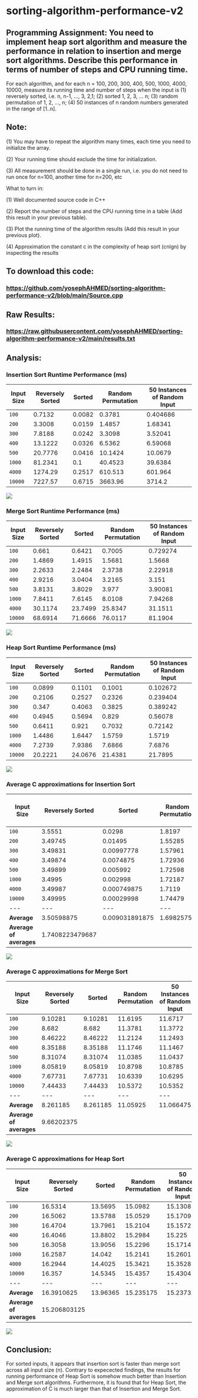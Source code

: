 # sorting-algorithm-performance-v2
## Programming Assignment: You need to implement heap sort algorithm and measure the performance in relation to insertion and merge sort algorithms. Describe this performance in terms of number of steps and CPU running time.

For each algorithm, and for each n = 100, 200, 300, 400, 500, 1000, 4000, 10000, measure its running time and number of steps when the input is (1) reversely sorted, i.e. n, n-1, …, 3, 2,1; (2) sorted 1, 2, 3, … n; (3) random permutation of 1, 2, …, n; (4) 50 instances of n random numbers generated in the range of [1..n].

## Note:

(1) You may have to repeat the algorithm many times, each time you need to initialize the array.

(2) Your running time should exclude the time for initialization. 

(3) All measurement should be done in a single run, i.e. you do not need to run once for n=100, another time for n=200, etc

 

What to turn in:

(1) Well documented source code in C++

(2) Report the number of steps and the CPU running time in a table (Add this result in your previous table).

(3) Plot the running time of the algorithm results (Add this result in your previous plot).

(4) Approximation the constant c in the complexity of heap sort (cnlgn) by inspecting the results

## To download this code:
### https://github.com/yosephAHMED/sorting-algorithm-performance-v2/blob/main/Source.cpp

## Raw Results:
### https://raw.githubusercontent.com/yosephAHMED/sorting-algorithm-performance-v2/main/results.txt

## Analysis:
### Insertion Sort Runtime Performance (ms)
| Input Size | Reversely Sorted | Sorted | Random Permutation | 50 Instances of Random Input |
| --- | --- | --- | --- | --- |
| `100` | 0.7132  | 0.0082 | 0.3781 | 0.404686 |
| `200` | 3.3008 | 0.0159 | 1.4857 | 1.68341 |
| `300` | 7.8188 | 0.0242 | 3.3098 | 3.52041 |
| `400` | 13.1222 | 0.0326 | 6.5362 | 6.59068 |
| `500` | 20.7776 | 0.0416 | 10.1424 | 10.0679 |
| `1000` | 81.2341 | 0.1 | 40.4523 | 39.6384 |
| `4000` | 1274.29 | 0.2517 | 610.513 | 601.964 |
| `10000` | 7227.57 | 0.6715 | 3663.96 | 3714.2 |

<a href="https://gist.githubusercontent.com/yosephAHMED/1b64610bd5942dd886dced5bd19853a0/raw/8b7fa99ec8ff80e458ce7f77da55db0f12092a00/Insertion_Sort_Performance.svg">
  <img src="https://gist.githubusercontent.com/yosephAHMED/1b64610bd5942dd886dced5bd19853a0/raw/8b7fa99ec8ff80e458ce7f77da55db0f12092a00/Insertion_Sort_Performance.svg">
</a>

### Merge Sort Runtime Performance (ms)
| Input Size | Reversely Sorted | Sorted | Random Permutation | 50 Instances of Random Input |
| --- | --- | --- | --- | --- |
| `100` | 0.661  | 0.6421 | 0.7005 | 0.729274 |
| `200` | 1.4869 | 1.4915 | 1.5681 | 1.5668 |
| `300` | 2.2633 | 2.2484 | 2.3738 | 2.22918 |
| `400` | 2.9216 | 3.0404 | 3.2165 | 3.151 |
| `500` | 3.8131 | 3.8029 | 3.977 | 3.90081 |
| `1000` | 7.8411 | 7.6145 | 8.0108 | 7.94268 |
| `4000` | 30.1174 | 23.7499 | 25.8347 | 31.1511 |
| `10000` | 68.6914 | 71.6666 | 76.0117 | 81.1904 |

<a href="https://gist.githubusercontent.com/yosephAHMED/a027ccf406a2a72c2e07672fb7a28a75/raw/d8df8aeb8229a9fd98df50d0348b74fcfb2162a2/Merge_Sort_Performance.svg">
  <img src="https://gist.githubusercontent.com/yosephAHMED/a027ccf406a2a72c2e07672fb7a28a75/raw/d8df8aeb8229a9fd98df50d0348b74fcfb2162a2/Merge_Sort_Performance.svg">
</a>

### Heap Sort Runtime Performance (ms)
| Input Size | Reversely Sorted | Sorted | Random Permutation | 50 Instances of Random Input |
| --- | --- | --- | --- | --- |
| `100` | 0.0899  | 0.1101 | 0.1001 | 0.102672 |
| `200` | 0.2106 | 0.2527 | 0.2326 | 0.239404 |
| `300` | 0.347 | 0.4063 | 0.3825 | 0.389242 |
| `400` | 0.4945 | 0.5694 | 0.829 | 0.56078 |
| `500` | 0.6411 | 0.921 | 0.7032 | 0.72142 |
| `1000` | 1.4486 | 1.6447 | 1.5759 | 1.5719 |
| `4000` | 7.2739 | 7.9386 | 7.6866 | 7.6876 |
| `10000` | 20.2221 | 24.0676 | 21.4381 | 21.7895 |

<a href="https://gist.githubusercontent.com/yosephAHMED/519c2aefda863e67ba4f5cd2defbdb3e/raw/0aa554bc97d25f66d56a9fc5bf004e7c59d8b009/HeapSort.svg">
  <img src="https://gist.githubusercontent.com/yosephAHMED/519c2aefda863e67ba4f5cd2defbdb3e/raw/0aa554bc97d25f66d56a9fc5bf004e7c59d8b009/HeapSort.svg">
</a>

### Average C approximations for Insertion Sort
| Input Size | Reversely Sorted | Sorted | Random Permutation | 50 Instances of Random Input |
| --- | --- | --- | --- | --- |
| `100` | 3.5551 | 0.0298 | 1.8197 | 1.739 |
| `200` | 3.49745 | 0.01495 | 1.55285 | 1.75162 |
| `300` | 3.49831 | 0.00997778 | 1.57961 | 1.75683 |
| `400` | 3.49874 | 0.0074875 | 1.72936 | 1.74756 |
| `500` | 3.49899 | 0.005992 | 1.72598 | 1.75616 |
| `1000` | 3.4995 | 0.002998 | 1.72187 | 1.74925 |
| `4000` | 3.49987 | 0.000749875 | 1.7119 | 1.74857 |
| `10000` | 3.49995 | 0.00029998 | 1.74479 | 1.7511 |
| --- | --- | --- | --- | --- |
| **Average** | 3.50598875 | 0.009031891875 | 1.6982575 | 1.75001125 |
| **Average of averages** | 1.7408223479687 |

<a href="https://gist.githubusercontent.com/yosephAHMED/57e21327b739594cc26b36dc77a39d89/raw/3853f43d1d0763bb953ee860c7ac1af750771015/Insertion_Sort_C_Approximation.svg">
  <img src="https://gist.githubusercontent.com/yosephAHMED/57e21327b739594cc26b36dc77a39d89/raw/3853f43d1d0763bb953ee860c7ac1af750771015/Insertion_Sort_C_Approximation.svg">
</a>

### Average C approximations for Merge Sort
| Input Size | Reversely Sorted | Sorted | Random Permutation | 50 Instances of Random Input |
| --- | --- | --- | --- | --- |
| `100` | 9.10281 | 9.10281 | 11.6195 | 11.6717 |
| `200` | 8.682 | 8.682 | 11.3781 | 11.3772 |
| `300` | 8.46222 | 8.46222 | 11.2124 | 11.2493 |
| `400` | 8.35188 | 8.35188 | 11.1746 | 11.1467 |
| `500` | 8.31074 | 8.31074 | 11.0385 | 11.0437 |
| `1000` | 8.05819 | 8.05819 | 10.8798 | 10.8785 |
| `4000` | 7.67731 | 7.67731 | 10.6339 | 10.6295 |
| `10000` | 7.44433 | 7.44433 | 10.5372 | 10.5352 |
| --- | --- | --- | --- | --- |
| **Average** | 8.261185 | 8.261185 | 11.05925 | 11.066475 |
| **Average of averages** | 9.66202375 |

<a href="https://gist.githubusercontent.com/yosephAHMED/4241617bb803a9d3d39a6260b95b8558/raw/21a6b219a1b2ed4cca90af7816bb6cf3d3be6a6a/Merge_Sort_C_Approximation.svg">
  <img src="https://gist.githubusercontent.com/yosephAHMED/4241617bb803a9d3d39a6260b95b8558/raw/21a6b219a1b2ed4cca90af7816bb6cf3d3be6a6a/Merge_Sort_C_Approximation.svg">
</a>

### Average C approximations for Heap Sort
| Input Size | Reversely Sorted | Sorted | Random Permutation | 50 Instances of Random Input |
| --- | --- | --- | --- | --- |
| `100` | 16.5314 | 13.5695 | 15.0982 | 15.1308 |
| `200` | 16.5062 | 13.5788 | 15.0529 | 15.1709 |
| `300` | 16.4704 | 13.7961 | 15.2104 | 15.1572 |
| `400` | 16.4046 | 13.8802 | 15.2984 | 15.225 |
| `500` | 16.3058 | 13.9056 | 15.2296 | 15.1714 |
| `1000` | 16.2587 | 14.042 | 15.2141 | 15.2601 |
| `4000` | 16.2944 | 14.4025 | 15.3421 | 15.3528 |
| `10000` | 16.357 | 14.5345 | 15.4357 | 15.4304 |
| --- | --- | --- | --- | --- |
| **Average** | 16.3910625 | 13.96365 | 15.235175 | 15.237325 |
| **Average of averages** |15.206803125 |

<a href="https://gist.githubusercontent.com/yosephAHMED/6b05590c50ed31791b14145f5ec28747/raw/a8996622ef16fddac9e75724b06c6b7e449df031/HeapSortCApprox.svg">
  <img src="https://gist.githubusercontent.com/yosephAHMED/6b05590c50ed31791b14145f5ec28747/raw/a8996622ef16fddac9e75724b06c6b7e449df031/HeapSortCApprox.svg">
</a>

## Conclusion:
For sorted inputs, it appears that insertion sort is faster than merge sort across all input size (n). Contrary to expecected findings, the results for running performance of Heap Sort is somehow much better than Insertion and Merge sort algorithms. Furthermore, it is found that for Heap Sort, the approximation of C is much larger than that of Insertion and Merge Sort.
